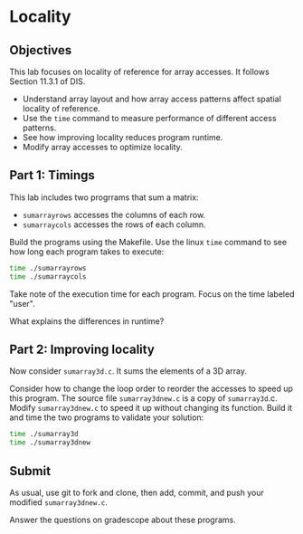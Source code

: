 #  Locality

## Objectives

This lab focuses on locality of reference for array accesses.   It follows Section 11.3.1 of DIS.

* Understand array layout and how array access patterns affect spatial locality of reference.
* Use the `time` command to measure performance of different access patterns.
* See how improving locality reduces program runtime.
* Modify array accesses to optimize locality.

## Part 1: Timings

This lab includes two progrrams that sum a matrix:

- `sumarrayrows` accesses the columns of each row.
- `sumarraycols` accesses the rows of each column.

Build the programs using the Makefile. 
Use the linux `time` command to see how long each program takes to execute:
```bash
time ./sumarrayrows
time ./sumarraycols
```
Take note of the execution time for each program. Focus on the time labeled "user".

What explains the differences in runtime?

## Part 2: Improving locality

Now consider `sumarray3d.c`.   It sums the elements of a 3D array.

Consider how to change the loop order to reorder the accesses to speed up this program.
The source file `sumarray3dnew.c` is a copy of `sumarray3d`.c.   Modify `sumarray3dnew.c` to speed it up
without changing its function.   Build it and time the two programs to validate your solution:

```bash
time ./sumarray3d
time ./sumarray3dnew
```

## Submit

As usual, use git to fork and clone, then add, commit, and push your modified `sumarray3dnew.c`.

Answer the questions on gradescope about these programs.
